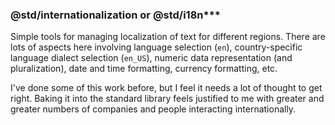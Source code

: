 ### @std/internationalization or @std/i18n***

Simple tools for managing localization of text for different regions. There are lots of aspects here involving language selection (`en`), country-specific language dialect selection (`en_US`), numeric data representation (and pluralization), date and time formatting, currency formatting, etc.

I've done some of this work before, but I feel it needs a lot of thought to get right. Baking it into the standard library feels justified to me with greater and greater numbers of companies and people interacting internationally.

